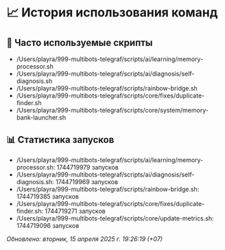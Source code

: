# 📈 История использования команд

## 🔄 Часто используемые скрипты
- /Users/playra/999-multibots-telegraf/scripts/ai/learning/memory-processor.sh
- /Users/playra/999-multibots-telegraf/scripts/ai/diagnosis/self-diagnosis.sh
- /Users/playra/999-multibots-telegraf/scripts/rainbow-bridge.sh
- /Users/playra/999-multibots-telegraf/scripts/core/fixes/duplicate-finder.sh
- /Users/playra/999-multibots-telegraf/scripts/core/system/memory-bank-launcher.sh

## 📊 Статистика запусков
- /Users/playra/999-multibots-telegraf/scripts/ai/learning/memory-processor.sh: 1744719979 запусков
- /Users/playra/999-multibots-telegraf/scripts/ai/diagnosis/self-diagnosis.sh: 1744719969 запусков
- /Users/playra/999-multibots-telegraf/scripts/rainbow-bridge.sh: 1744719385 запусков
- /Users/playra/999-multibots-telegraf/scripts/core/fixes/duplicate-finder.sh: 1744719271 запусков
- /Users/playra/999-multibots-telegraf/scripts/core/update-metrics.sh: 1744719096 запусков

_Обновлено: вторник, 15 апреля 2025 г. 19:26:19 (+07)_
